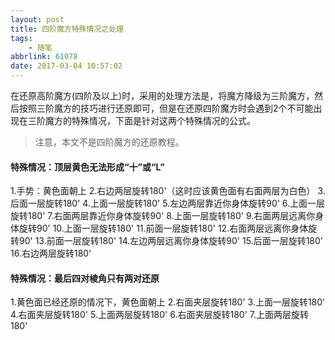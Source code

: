 ```yaml
---
layout: post
title: 四阶魔方特殊情况之处理
tags: 
    - 随笔
abbrlink: 61078
date: 2017-03-04 10:57:02
---
```


在还原高阶魔方(四阶及以上)时，采用的处理方法是，将魔方降级为三阶魔方，然后按照三阶魔方的技巧进行还原即可，但是在还原四阶魔方时会遇到2个不可能出现在三阶魔方的特殊情况，下面是针对这两个特殊情况的公式。

> 注意，本文不是四阶魔方的还原教程。

#### 特殊情况：顶层黄色无法形成“十”或“L”

1.手势：黄色面朝上
2.右边两层旋转180'（这时应该黄色面有右面两层为白色）
3.后面一层旋转180'
4.上面一层旋转180'
5.左边两层靠近你身体旋转90'
6.上面一层旋转180'
7.右面两层靠近你身体旋转90'
8.上面一层旋转180'
9.右面两层远离你身体旋转90'
10.上面一层旋转180'
11.前面一层旋转180'
12.右面两层远离你身体旋转90'
13.前面一层旋转180'
14.左边两层远离你身体旋转90'
15.后面一层旋转180'
16.右边两层旋转180'

#### 特殊情况：最后四对棱角只有两对还原

1.黄色面已经还原的情况下，黄色面朝上
2.右面夹层旋转180'
3.上面一层旋转180‘
4.右面夹层旋转180'
5.上面两层旋转180'
6.右面夹层旋转180'
7.上面两层旋转180'
